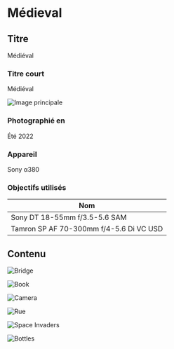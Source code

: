 # Médieval

## Titre

Médiéval

### Titre court

Médiéval

![Image principale](https://live.staticflickr.com/65535/53476563761_9d22f3de7c_o.jpg)

### Photographié en

Été 2022

### Appareil

Sony α380

### Objectifs utilisés

| Nom                                     |
| --------------------------------------- |
| Sony DT 18-55mm f/3.5-5.6 SAM           |
| Tamron SP AF 70-300mm f/4-5.6 Di VC USD |

## Contenu

![Bridge](https://live.staticflickr.com/65535/53476704858_e7f0ed34c0_o.jpg)

![Book](https://live.staticflickr.com/65535/53476877484_c7d5d77463_o.jpg)

![Camera](https://live.staticflickr.com/65535/53475655667_bb9a15f16b_o.jpg)

![Rue](https://live.staticflickr.com/65535/53476563536_593a547580_o.jpg)

![Space Invaders](https://live.staticflickr.com/65535/53476877669_54fcf70210_o.jpg)

![Bottles](https://live.staticflickr.com/65535/53476977790_ef37e286d6_o.jpg)
